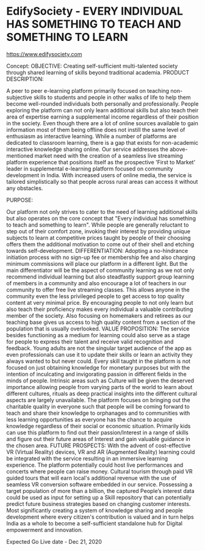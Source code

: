 # EdifySociety - EVERY INDIVIDUAL HAS SOMETHING TO TEACH AND SOMETHING TO LEARN
https://www.edifysociety.com

Concept:
OBJECTIVE:
Creating self-sufficient multi-talented society through shared learning of skills beyond traditional academia.
PRODUCT DESCRIPTION:

A peer to peer e-learning platform primarily focused on teaching non-subjective skills to students and people in other walks of life to help them become well-rounded individuals both personally and professionally. People exploring the platform can not only learn additional skills but also teach their area of expertise earning a supplemental income regardless of their position in the society.
Even though there are a lot of online sources available to gain information most of them being offline does not instill the same level of enthusiasm as interactive learning. While a number of platforms are dedicated to classroom learning, there is a gap that exists for non-academic interactive knowledge sharing online. Our service addresses the above-mentioned market need with the creation of a seamless live streaming platform experience that positions itself as the prospective 'First to Market' leader in supplemental e-learning platform focused on community development in India. With increased users of online media, the service is tailored simplistically so that people across rural areas can access it without any obstacles.

PURPOSE:

Our platform not only strives to cater to the need of learning additional skills but also operates on the core concept that "Every individual has something to teach and something to learn". While people are generally reluctant to step out of their comfort zone, invoking their interest by providing unique subjects to learn at competitive prices taught by people of their choosing offers them the additional motivation to come out of their shell and etching towards self-development.
DIFFERENTIATION:
Adopting a no-hindrance initiation process with no sign-up fee or membership fee and also charging minimum commissions will place our platform in a different light. But the main differentiator will be the aspect of community learning as we not only recommend individual learning but also steadfastly support group learning of members in a community and also encourage a lot of teachers in our community to offer free live streaming classes. This allows anyone in the community even the less privileged people to get access to top quality content at very minimal price. By encouraging people to not only learn but also teach their proficiency makes every individual a valuable contributing member of the society. Also focusing on homemakers and retirees as our teaching base gives us access to high quality content from a section of the population that is usually overlooked.
VALUE PROPOSITION:
The service besides functioning as a medium for learning could also serve as a stage for people to express their talent and receive valid recognition and feedback. Young adults are not the singular target audience of the app as even professionals can use it to update their skills or learn an activity they always wanted to but never could. Every skill taught in the platform is not focused on just obtaining knowledge
for monetary purposes but with the intention of inculcating and invigorating passion in different fields in the minds of people.
Intrinsic areas such as Culture will be given the deserved importance allowing people from varying parts of the world to learn about different cultures, rituals as deep practical insights into the different cultural aspects are largely unavailable. The platform focuses on bringing out the charitable quality in everyone such that people will be coming forward to teach and share their knowledge to orphanages and to communities with less learning opportunities as everyone has the chance to acquire knowledge regardless of their social or economic situation.
Primarily kids can use this platform to find out their passion/Interest in a range of skills and figure out their future areas of Interest and gain valuable guidance in the chosen area.
FUTURE PROSPECTS:
With the advent of cost-effective VR (Virtual Reality) devices, VR and AR (Augmented Reality) learning could be integrated with the service resulting in an immersive learning experience. The platform potentially could host live performances and concerts where people can raise money. Cultural tourism through paid VR guided tours that will earn local's additional revenue with the use of seamless VR conversion software embedded in our service. Possessing a target population of more than a billion, the captured People’s interest data could be used as input for setting up a Skill repository that can potentially predict future business strategies based on changing customer interests. Most significantly creating a system of knowledge sharing and people development where every citizen's contribution is valued and in turn helps India as a whole to become a self-sufficient standalone hub for Digital empowerment and innovation.

Expected Go Live date - Dec 21, 2020

